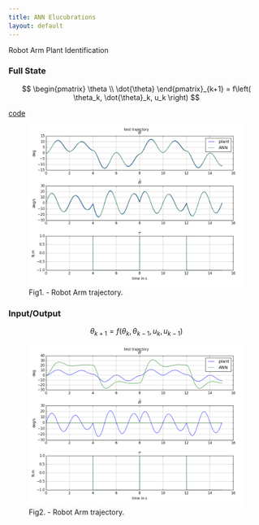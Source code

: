 ```yaml
---
title: ANN Elucubrations
layout: default
---
```

<script src="https://cdn.mathjax.org/mathjax/latest/MathJax.js?config=TeX-AMS-MML_HTMLorMML" type="text/javascript"></script>

Robot Arm Plant Identification


### Full State

$$
\begin{pmatrix} \theta \\ \dot{\theta} \end{pmatrix}_{k+1} = f\left( \theta_k,  \dot{\theta}_k, u_k \right)
$$

[code](https://github.com/poine/ann_elucubrations/blob/master/src/plant_id__robot_arm__fs.py)

<figure>
  <img src="images/plant_id__robot_arm__fs.png" alt="Robot Arm Trajectory">
  <figcaption>Fig1. - Robot Arm trajectory.</figcaption>
</figure>


### Input/Output

$$
\theta_{k+1} = f\left( \theta_k,  \theta_{k-1}, u_k, u_{k-1} \right)
$$

<figure>
  <img src="images/plant_id__robot_arm__io.png" alt="Robot Arm Trajectory">
  <figcaption>Fig2. - Robot Arm trajectory.</figcaption>
</figure>
